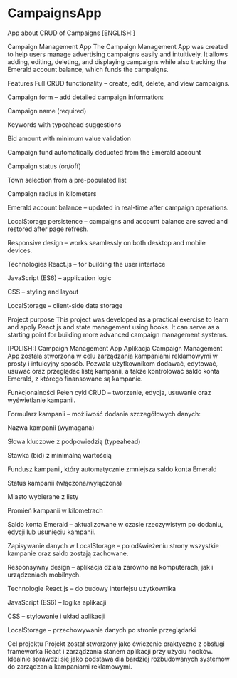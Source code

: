 # CampaignsApp
App about CRUD of Campaigns
[ENGLISH:]

Campaign Management App
The Campaign Management App was created to help users manage advertising campaigns easily and intuitively. It allows adding, editing, deleting, and displaying campaigns while also tracking the Emerald account balance, which funds the campaigns.

Features
Full CRUD functionality – create, edit, delete, and view campaigns.

Campaign form – add detailed campaign information:

Campaign name (required)

Keywords with typeahead suggestions

Bid amount with minimum value validation

Campaign fund automatically deducted from the Emerald account

Campaign status (on/off)

Town selection from a pre-populated list

Campaign radius in kilometers

Emerald account balance – updated in real-time after campaign operations.

LocalStorage persistence – campaigns and account balance are saved and restored after page refresh.

Responsive design – works seamlessly on both desktop and mobile devices.

Technologies
React.js – for building the user interface

JavaScript (ES6) – application logic

CSS – styling and layout

LocalStorage – client-side data storage

Project purpose
This project was developed as a practical exercise to learn and apply React.js and state management using hooks. It can serve as a starting point for building more advanced campaign management systems.


[POLISH:]
Campaign Management App
Aplikacja Campaign Management App została stworzona w celu zarządzania kampaniami reklamowymi w prosty i intuicyjny sposób. Pozwala użytkownikom dodawać, edytować, usuwać oraz przeglądać listę kampanii, a także kontrolować saldo konta Emerald, z którego finansowane są kampanie.

Funkcjonalności
Pełen cykl CRUD – tworzenie, edycja, usuwanie oraz wyświetlanie kampanii.

Formularz kampanii – możliwość dodania szczegółowych danych:

Nazwa kampanii (wymagana)

Słowa kluczowe z podpowiedzią (typeahead)

Stawka (bid) z minimalną wartością

Fundusz kampanii, który automatycznie zmniejsza saldo konta Emerald

Status kampanii (włączona/wyłączona)

Miasto wybierane z listy

Promień kampanii w kilometrach

Saldo konta Emerald – aktualizowane w czasie rzeczywistym po dodaniu, edycji lub usunięciu kampanii.

Zapisywanie danych w LocalStorage – po odświeżeniu strony wszystkie kampanie oraz saldo zostają zachowane.

Responsywny design – aplikacja działa zarówno na komputerach, jak i urządzeniach mobilnych.

Technologie
React.js – do budowy interfejsu użytkownika

JavaScript (ES6) – logika aplikacji

CSS – stylowanie i układ aplikacji

LocalStorage – przechowywanie danych po stronie przeglądarki

Cel projektu
Projekt został stworzony jako ćwiczenie praktyczne z obsługi frameworka React i zarządzania stanem aplikacji przy użyciu hooków. Idealnie sprawdzi się jako podstawa dla bardziej rozbudowanych systemów do zarządzania kampaniami reklamowymi.
